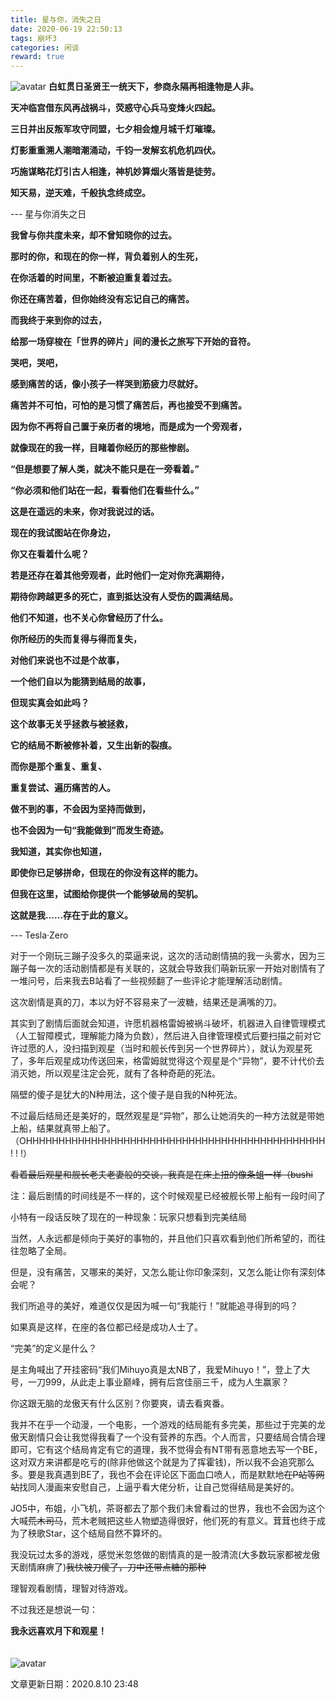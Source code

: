 ```yaml
---
title: 星与你，消失之日
date: 2020-06-19 22:50:13
tags: 崩坏3
categories: 闲谈
reward: true
---
```

![avatar](https://cdn.jsdelivr.net/gh/PikaSama/shelter-images@1.0.2/images/honkai-star.png)
**白虹贯日圣贤王一统天下，参商永隔再相逢物是人非。**

**天冲临宫借东风再战祸斗，荧惑守心兵马变烽火四起。**

**三日并出反叛军攻守同盟，七夕相会煌月城千灯璀璨。**

<!--more-->

**灯影重重溯人潮暗潮涌动，千钧一发解玄机危机四伏。**

**巧施谋略花灯引古人相逢，神机妙算烟火落皆是徒劳。**

**知天易，逆天难，千般执念终成空。**

--- 星与你消失之日

<meting-js server="netease" type="song" id="419594624"></meting-js>

**我曾与你共度未来，却不曾知晓你的过去。**

**那时的你，和现在的你一样，背负着别人的生死，**

**在你活着的时间里，不断被迫重复着过去。**

**你还在痛苦着，但你始终没有忘记自己的痛苦。**

**而我终于来到你的过去，**

**给那一场穿梭在「世界的碎片」间的漫长之旅写下开始的音符。**

**哭吧，哭吧，**

**感到痛苦的话，像小孩子一样哭到筋疲力尽就好。**

**痛苦并不可怕，可怕的是习惯了痛苦后，再也接受不到痛苦。**

**因为你不再将自己置于亲历者的境地，而是成为一个旁观者，**

**就像现在的我一样，目睹着你经历的那些惨剧。**

**“但是想要了解人类，就决不能只是在一旁看着。”**

**“你必须和他们站在一起，看看他们在看些什么。”**

**这是在遥远的未来，你对我说过的话。**

**现在的我试图站在你身边，**

**你又在看着什么呢？**

**若是还存在着其他旁观者，此时他们一定对你充满期待，**

**期待你跨越更多的死亡，直到抵达没有人受伤的圆满结局。**

**他们不知道，也不关心你曾经历了什么。**

**你所经历的失而复得与得而复失，**

**对他们来说也不过是个故事，**

**一个他们自以为能猜到结局的故事，**

**但现实真会如此吗？**

**这个故事无关乎拯救与被拯救，**

**它的结局不断被修补着，又生出新的裂痕。**

**而你是那个重复、重复、**

**重复尝试、遍历痛苦的人。**

**做不到的事，不会因为坚持而做到，**

**也不会因为一句“我能做到”而发生奇迹。**

**我知道，其实你也知道，**

**即使你已足够拼命，但现在的你没有这样的能力。**

**但我在这里，试图给你提供一个能够破局的契机。**

**这就是我……存在于此的意义。**

--- Tesla·Zero

对于一个刚玩三蹦子没多久的菜逼来说，这次的活动剧情搞的我一头雾水，因为三蹦子每一次的活动剧情都是有关联的，这就会导致我们萌新玩家一开始对剧情有了一堆问号，后来我去B站看了一些视频翻了一些评论才能理解活动剧情。

这次剧情是真的刀，本以为好不容易来了一波糖，结果还是满嘴的刀。

其实到了剧情后面就会知道，许愿机器格雷姆被祸斗破坏，机器进入自律管理模式（人工智障模式，理解能力降为负数），然后进入自律管理模式后要扫描之前对它许过愿的人，没扫描到观星（当时和舰长传到另一个世界碎片），就认为观星死了，多年后观星成功传送回来，格雷姆就觉得这个观星是个“异物”，要不计代价去消灭她，所以观星注定会死，就有了各种奇葩的死法。

隔壁的傻子是犹大的N种用法，这个傻子是自我的N种死法。

不过最后结局还是美好的，既然观星是“异物”，那么让她消失的一种方法就是带她上船，结果就真带上船了。（OHHHHHHHHHHHHHHHHHHHHHHHHHHHHHHHHHHHHHHHHHHHHHH ! ! !）

~~看着最后观星和舰长老夫老妻般的交谈，我真是在床上扭的像条蛆一样（bushi~~

注：最后剧情的时间线是不一样的，这个时候观星已经被舰长带上船有一段时间了

小特有一段话反映了现在的一种现象：玩家只想看到完美结局

当然，人永远都是倾向于美好的事物的，并且他们只喜欢看到他们所希望的，而往往忽略了全局。

但是，没有痛苦，又哪来的美好，又怎么能让你印象深刻，又怎么能让你有深刻体会呢？

我们所追寻的美好，难道仅仅是因为喊一句“我能行！”就能追寻得到的吗？

如果真是这样，在座的各位都已经是成功人士了。

“完美”的定义是什么？

 是主角喊出了开挂密码“我们Mihuyo真是太NB了，我爱Mihuyo！”，登上了大号，一刀999，从此走上事业巅峰，拥有后宫佳丽三千，成为人生赢家？

 你这跟无脑的龙傲天有什么区别？你要爽，请去看爽番。

 我并不在乎一个动漫，一个电影，一个游戏的结局能有多完美，那些过于完美的龙傲天剧情只会让我觉得我看了一个没有营养的东西。个人而言，只要结局合情合理即可，它有这个结局肯定有它的道理，我不觉得会有NT带有恶意地去写一个BE，这对双方来讲都是吃亏的(除非他做这个就是为了挥霍钱)，所以我不会追究那么多。要是我真遇到BE了，我也不会在评论区下面血口喷人，而是默默地~~在P站等网站~~找同人漫画来安慰自己，上逼乎看大佬分析，让自己觉得结局是美好的。

 JO5中，布姐，小飞机，茶哥都去了那个我们未曾看过的世界，我也不会因为这个大喊~~荒木司马~~，荒木老贼把这些人物塑造得很好，他们死的有意义。茸茸也终于成为了秧歌Star，这个结局自然不算坏的。

我没玩过太多的游戏，感觉米忽悠做的剧情真的是一股清流(大多数玩家都被龙傲天剧情麻痹了)~~我快被刀傻了，刀中还带点糖的那种~~

理智观看剧情，理智对待游戏。

 不过我还是想说一句：

 **我永远喜欢月下和观星！**<font color="white">观星真是太戳我的XP了，米忽悠画师可真懂我们绅士的需求。</font>

 ![avatar](https://cdn.jsdelivr.net/gh/PikaSama/shelter-images@latest/images/star.jpg)

 文章更新日期：2020.8.10 23:48
